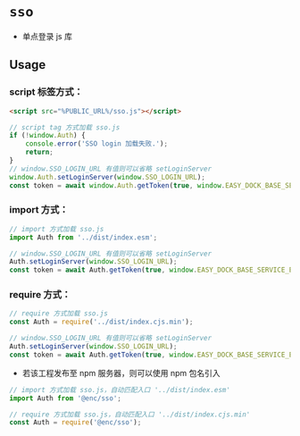 # `sso`

-   单点登录 js 库

## Usage

### script 标签方式：

```html
<script src="%PUBLIC_URL%/sso.js"></script>
```

```javascript
// script tag 方式加载 sso.js
if (!window.Auth) {
    console.error('SSO login 加载失败.');
    return;
}
// window.SSO_LOGIN_URL 有值则可以省略 setLoginServer
window.Auth.setLoginServer(window.SSO_LOGIN_URL);
const token = await window.Auth.getToken(true, window.EASY_DOCK_BASE_SERVICE_ENDPOINT);
```

### import 方式：

```javascript
// import 方式加载 sso.js
import Auth from '../dist/index.esm';

// window.SSO_LOGIN_URL 有值则可以省略 setLoginServer
Auth.setLoginServer(window.SSO_LOGIN_URL);
const token = await Auth.getToken(true, window.EASY_DOCK_BASE_SERVICE_ENDPOINT);
```

### require 方式：

```javascript
// require 方式加载 sso.js
const Auth = require('../dist/index.cjs.min');

// window.SSO_LOGIN_URL 有值则可以省略 setLoginServer
Auth.setLoginServer(window.SSO_LOGIN_URL);
const token = await Auth.getToken(true, window.EASY_DOCK_BASE_SERVICE_ENDPOINT);
```

-   若该工程发布至 npm 服务器，则可以使用 npm 包名引入

```javascript
// import 方式加载 sso.js，自动匹配入口 '../dist/index.esm'
import Auth from '@enc/sso';

// require 方式加载 sso.js，自动匹配入口 '../dist/index.cjs.min'
const Auth = require('@enc/sso');
```
